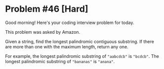 # Problem #46 [Hard]  

Good morning! Here's your coding interview problem for today.  

This problem was asked by Amazon.  

Given a string, find the longest palindromic contiguous substring. If there are more than one with the maximum length, return any one.  

For example, the longest palindromic substring of `"aabcdcb"` is `"bcdcb"`. The longest palindromic substring of `"bananas"` is `"anana"`.  
